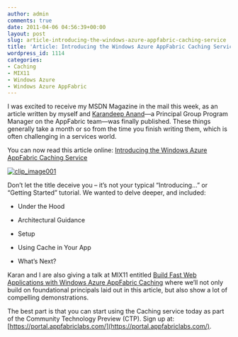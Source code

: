 ```yaml
---
author: admin
comments: true
date: 2011-04-06 04:56:39+00:00
layout: post
slug: article-introducing-the-windows-azure-appfabric-caching-service
title: 'Article: Introducing the Windows Azure AppFabric Caching Service'
wordpress_id: 1114
categories:
- Caching
- MIX11
- Windows Azure
- Windows Azure AppFabric
---
```


I was excited to receive my MSDN Magazine in the mail this week, as an article written by myself and [Karandeep Anand](http://www.linkedin.com/in/karandeep)—a Principal Group Program Manager on the AppFabric team—was finally published. These things generally take a month or so from the time you finish writing them, which is often challenging in a services world.

 

You can now read this article online: [Introducing the Windows Azure AppFabric Caching Service](http://msdn.microsoft.com/en-us/magazine/gg983488.aspx)

 

[![clip_image001](http://images.wadewegner.com/wordpress/2011/04/clip_image001.jpg)](http://msdn.microsoft.com/en-us/magazine/gg983488.aspx)

 

Don’t let the title deceive you – it’s not your typical “Introducing…” or “Getting Started” tutorial. We wanted to delve deeper, and included:

 

  
  * Under the Hood
   
  * Architectural Guidance
   
  * Setup
   
  * Using Cache in Your App
   
  * What’s Next?
 

Karan and I are also giving a talk at MIX11 entitled [Build Fast Web Applications with Windows Azure AppFabric Caching](http://channel9.msdn.com/events/MIX/MIX11/SVC01) where we’ll not only build on foundational principals laid out in this article, but also show a lot of compelling demonstrations.

 

The best part is that you can start using the Caching service today as part of the Community Technology Preview (CTP). Sign up at: [https://portal.appfabriclabs.com/](https://portal.appfabriclabs.com/).
